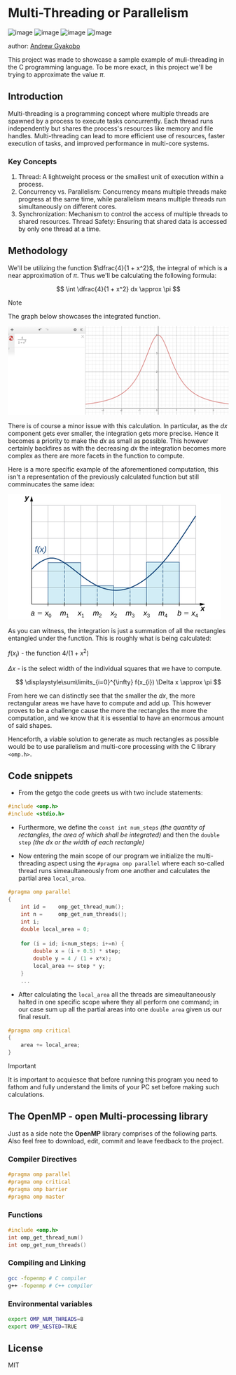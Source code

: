 # Multi-Threading or Parallelism

![image](https://img.shields.io/badge/C-00599C?style=for-the-badge&logo=c&logoColor=white)
![image](https://img.shields.io/badge/C%2B%2B-00599C?style=for-the-badge&logo=c%2B%2B&logoColor=white)
![image](https://img.shields.io/badge/CMake-064F8C?style=for-the-badge&logo=cmake&logoColor=white)
![image](https://img.shields.io/badge/windows%20terminal-4D4D4D?style=for-the-badge&logo=windows%20terminal&logoColor=white)

author: [Andrew Gyakobo](https://github.com/Gyakobo)

This project was made to showcase a sample example of muli-threading in the C programming language. To be more exact, in this project we'll be trying to approximate the value $\pi$. 

## Introduction

Multi-threading is a programming concept where multiple threads are spawned by a process to execute tasks concurrently. Each thread runs independently but shares the process's resources like memory and file handles. Multi-threading can lead to more efficient use of resources, faster execution of tasks, and improved performance in multi-core systems.

### Key Concepts
1. Thread: A lightweight process or the smallest unit of execution within a process.
1. Concurrency vs. Parallelism: Concurrency means multiple threads make progress at the same time, while parallelism means multiple threads run simultaneously on different cores.
1. Synchronization: Mechanism to control the access of multiple threads to shared resources.
Thread Safety: Ensuring that shared data is accessed by only one thread at a time.

## Methodology

We'll be utilizing the function $\dfrac{4}{1 + x^2}$, the integral of which is a near approximation of $\pi$. Thus we'll be calculating the following formula:

$$
\int \dfrac{4}{1 + x^2} dx \approx \pi
$$

>[!NOTE]
>The graph below showcases the integrated function. 
<img src="./assets/function.png">

There is of course a minor issue with this calculation. In particular, as the $dx$ component gets ever smaller, the integration gets more precise. Hence it becomes a priority to make the $dx$ as small as possible. This however certainly backfires as with the decreasing $dx$ the integration becomes more complex as there are more facets in the function to compute. 

Here is a more specific example of the aforementioned computation, this isn't a representation of the previously calculated function but still comminucates the same idea: 

<img src="./assets/function_example.jpeg">

As you can witness, the integration is just a summation of all the rectangles entangled under the function. This is roughly what is being calculated:

$f(x_{i})$ - the function $4/(1 + x^2)$

$\Delta x$ - is the select width of the individual squares that we have to compute.

$$
\displaystyle\sum\limits_{i=0}^{\infty} f(x_{i}) \Delta x \approx \pi
$$

From here we can distinctly see that the smaller the $dx$, the more rectangular areas we have have to compute and add up. This however proves to be a challenge cause the more the rectangles the more the computation, and we know that it is essential to have an enormous amount of said shapes.

Henceforth, a viable solution to generate as much rectangles as possible would be to use parallelism and multi-core processing with the C library `<omp.h>`.

## Code snippets

* From the getgo the code greets us with two include statements:

```c 
#include <omp.h>
#include <stdio.h>
```

* Furthermore, we define the `const int num_steps` *(the quantity of rectangles, the area of which shall be integrated)* and then the `double step` *(the dx or the width of each rectangle)*

* Now entering the main scope of our program we initialize the multi-threading aspect using the `#pragma omp parallel` where each so-called thread runs simeaultaneously from one another and calculates the partial area `local_area`.

```c
#pragma omp parallel
{
    int id =    omp_get_thread_num();
    int n =     omp_get_num_threads();
    int i;
    double local_area = 0;

    for (i = id; i<num_steps; i+=n) {
        double x = (i + 0.5) * step;
        double y = 4 / (1 + x*x);
        local_area += step * y;
    }
    ...
```

* After calculating the `local_area` all the threads are simeaultaneously halted in one specific scope where they all perform one command; in our case sum up all the partial areas into one `double area` given us our final result.

```c
#pragma omp critical
{
    area += local_area;
}
```

>[!IMPORTANT]
>It is important to acquiesce that before running this program you need to fathom and fully understand the limits of your PC set before making such calculations.

## The OpenMP - open Multi-processing library 

Just as a side note the **OpenMP** library comprises of the following parts. Also feel free to download, edit, commit and leave feedback to the project.

### Compiler Directives

```c
#pragma omp parallel
#pragma omp critical
#pragma omp barrier
#pragma omp master
```

### Functions

```c
#include <omp.h>
int omp_get_thread_num()
int omp_get_num_threads()
```

### Compiling and Linking

```bash
gcc -fopenmp # C compiler
g++ -fopenmp # C++ compiler
```

### Environmental variables

```bash
export OMP_NUM_THREADS=8
export OMP_NESTED=TRUE
```

## License
MIT
